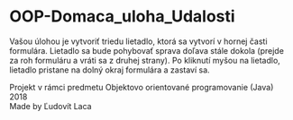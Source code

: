 # OOP-Domaca_uloha_Udalosti
Vašou úlohou je vytvoriť triedu lietadlo, ktorá sa vytvorí v hornej časti formulára. Lietadlo sa bude pohybovať sprava doľava stále dokola (prejde za roh formuláru a vráti sa z druhej strany). Po kliknutí myšou na lietadlo, lietadlo pristane na dolný okraj formulára a zastaví sa. 

Projekt v rámci predmetu Objektovo orientované programovanie (Java) 2018<br />
Made by Ľudovít Laca
